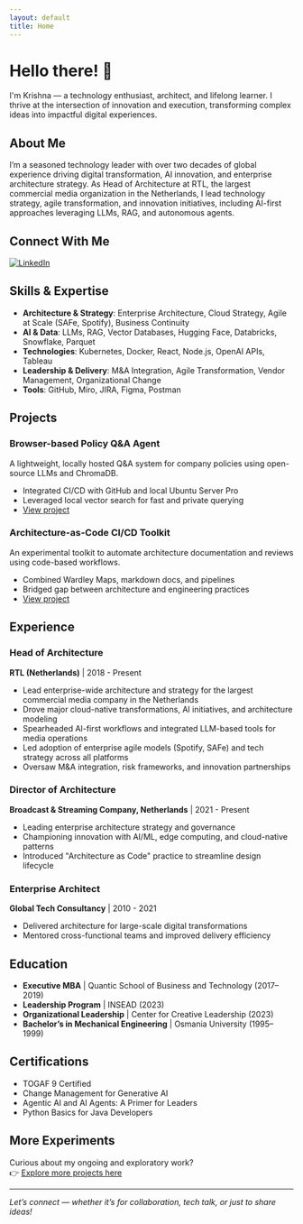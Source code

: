 ```yaml
---
layout: default
title: Home
---
```


# Hello there! 👋

I'm Krishna — a technology enthusiast, architect, and lifelong learner. I thrive at the intersection of innovation and execution, transforming complex ideas into impactful digital experiences.

## About Me

I’m a seasoned technology leader with over two decades of global experience driving digital transformation, AI innovation, and enterprise architecture strategy. As Head of Architecture at RTL, the largest commercial media organization in the Netherlands, I lead technology strategy, agile transformation, and innovation initiatives, including AI-first approaches leveraging LLMs, RAG, and autonomous agents. 

## Connect With Me

[![LinkedIn](https://img.shields.io/badge/LinkedIn-0077B5?style=for-the-badge&logo=linkedin&logoColor=white)](https://www.linkedin.com/in/krishnapothula/)

## Skills & Expertise

- **Architecture & Strategy**: Enterprise Architecture, Cloud Strategy, Agile at Scale (SAFe, Spotify), Business Continuity
- **AI & Data**: LLMs, RAG, Vector Databases, Hugging Face, Databricks, Snowflake, Parquet
- **Technologies**: Kubernetes, Docker, React, Node.js, OpenAI APIs, Tableau
- **Leadership & Delivery**: M&A Integration, Agile Transformation, Vendor Management, Organizational Change
- **Tools**: GitHub, Miro, JIRA, Figma, Postman

## Projects

### Browser-based Policy Q&A Agent

A lightweight, locally hosted Q&A system for company policies using open-source LLMs and ChromaDB.

- Integrated CI/CD with GitHub and local Ubuntu Server Pro
- Leveraged local vector search for fast and private querying
- [View project](#)

### Architecture-as-Code CI/CD Toolkit

An experimental toolkit to automate architecture documentation and reviews using code-based workflows.

- Combined Wardley Maps, markdown docs, and pipelines
- Bridged gap between architecture and engineering practices
- [View project](#)

## Experience

### Head of Architecture

**RTL (Netherlands)** | 2018 - Present

- Lead enterprise-wide architecture and strategy for the largest commercial media company in the Netherlands
- Drove major cloud-native transformations, AI initiatives, and architecture modeling
- Spearheaded AI-first workflows and integrated LLM-based tools for media operations
- Led adoption of enterprise agile models (Spotify, SAFe) and tech strategy across all platforms
- Oversaw M&A integration, risk frameworks, and innovation partnerships

### Director of Architecture

**Broadcast & Streaming Company, Netherlands** | 2021 - Present

- Leading enterprise architecture strategy and governance
- Championing innovation with AI/ML, edge computing, and cloud-native patterns
- Introduced "Architecture as Code" practice to streamline design lifecycle

### Enterprise Architect

**Global Tech Consultancy** | 2010 - 2021

- Delivered architecture for large-scale digital transformations
- Mentored cross-functional teams and improved delivery efficiency

## Education

- **Executive MBA** | Quantic School of Business and Technology (2017–2019)
- **Leadership Program** | INSEAD (2023)
- **Organizational Leadership** | Center for Creative Leadership (2023)
- **Bachelor’s in Mechanical Engineering** | Osmania University (1995–1999)

## Certifications

- TOGAF 9 Certified
- Change Management for Generative AI
- Agentic AI and AI Agents: A Primer for Leaders
- Python Basics for Java Developers

## More Experiments

Curious about my ongoing and exploratory work?  
👉 [Explore more projects here](projects.md)

---

_Let’s connect — whether it’s for collaboration, tech talk, or just to share ideas!_

